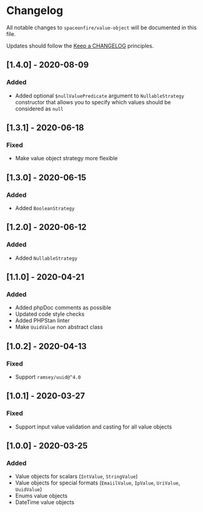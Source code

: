 # Changelog

All notable changes to `spaceonfire/value-object` will be documented in this file.

Updates should follow the [Keep a CHANGELOG](http://keepachangelog.com/) principles.

<!--
## [X.Y.Z] - YYYY-MM-DD
### Added
- Nothing

### Deprecated
- Nothing

### Fixed
- Nothing

### Removed
- Nothing

### Security
- Nothing
-->

## [1.4.0] - 2020-08-09
### Added
- Added optional `$nullValuePredicate` argument to `NullableStrategy` constructor
  that allows you to specify which values should be considered as `null`

## [1.3.1] - 2020-06-18
### Fixed
- Make value object strategy more flexible

## [1.3.0] - 2020-06-15
### Added
- Added `BooleanStrategy`

## [1.2.0] - 2020-06-12
### Added
- Added `NullableStrategy`

## [1.1.0] - 2020-04-21
### Added
- Added phpDoc comments as possible
- Updated code style checks
- Added PHPStan linter
- Make `UuidValue` non abstract class

## [1.0.2] - 2020-04-13
### Fixed
- Support `ramsey/uuid@^4.0`

## [1.0.1] - 2020-03-27
### Fixed
- Support input value validation and casting for all value objects

## [1.0.0] - 2020-03-25
### Added
- Value objects for scalars (`IntValue`, `StringValue`)
- Value objects for special formats (`EmaiilValue`, `IpValue`, `UriValue`, `UuidValue`)
- Enums value objects
- DateTime value objects
